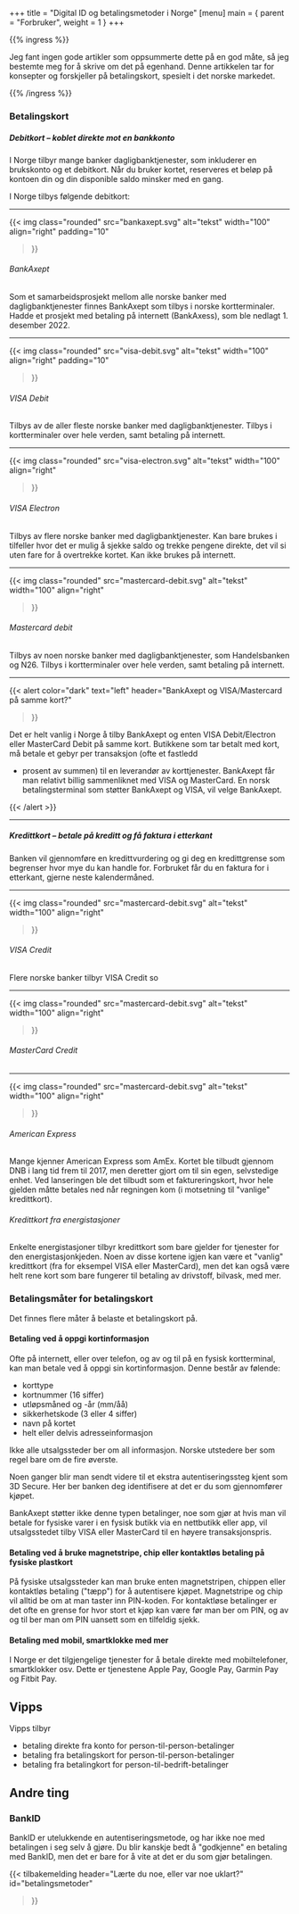 +++
title = "Digital ID og betalingsmetoder i Norge"
[menu]
main = { parent = "Forbruker", weight = 1 }
+++

<!-- markdownlint-disable MD001 -->

{{% ingress %}}

Jeg fant ingen gode artikler som oppsummerte dette på en god måte, så jeg bestemte meg for å skrive
om det på egenhand. Denne artikkelen tar for konsepter og forskjeller på betalingskort, spesielt i
det norske markedet.

{{% /ingress %}}

### Betalingskort

##### Debitkort – koblet direkte mot en bankkonto

I Norge tilbyr mange banker dagligbanktjenester, som inkluderer en brukskonto og et debitkort. Når
du bruker kortet, reserveres et beløp på kontoen din og din disponible saldo minsker med en gang.

I Norge tilbys følgende debitkort:

---

{{< img
 class="rounded"
 src="bankaxept.svg"
 alt="tekst"
 width="100"
 align="right"
 padding="10"
>}}

###### BankAxept

Som et samarbeidsprosjekt mellom alle norske banker med dagligbanktjenester finnes BankAxept som
tilbys i norske kortterminaler. Hadde et prosjekt med betaling på internett (BankAxess), som ble
nedlagt 1. desember 2022.

---

{{< img
 class="rounded"
 src="visa-debit.svg"
 alt="tekst"
 width="100"
 align="right"
 padding="10"
>}}

###### VISA Debit

Tilbys av de aller fleste norske banker med dagligbanktjenester. Tilbys i kortterminaler over hele
verden, samt betaling på internett.

---

{{< img
 class="rounded"
 src="visa-electron.svg"
 alt="tekst"
 width="100"
 align="right"
>}}

###### VISA Electron

Tilbys av flere norske banker med dagligbanktjenester. Kan bare brukes i tilfeller hvor det er mulig
å sjekke saldo og trekke pengene direkte, det vil si uten fare for å overtrekke kortet. Kan ikke
brukes på internett.

---

{{< img
 class="rounded"
 src="mastercard-debit.svg"
 alt="tekst"
 width="100"
 align="right"
>}}

###### Mastercard debit

Tilbys av noen norske banker med dagligbanktjenester, som Handelsbanken og N26. Tilbys i
kortterminaler over hele verden, samt betaling på internett.

---

{{< alert
 color="dark"
 text="left"
 header="BankAxept og VISA/Mastercard på samme kort?"
>}}

Det er helt vanlig i Norge å tilby BankAxept og enten VISA Debit/Electron eller MasterCard Debit på
samme kort. Butikkene som tar betalt med kort, må betale et gebyr per transaksjon (ofte et fastledd

+ prosent av summen) til en leverandør av korttjenester.
BankAxept får man relativt billig sammenliknet med VISA og MasterCard. En norsk betalingsterminal
som støtter BankAxept og VISA, vil velge BankAxept.

{{< /alert >}}

---

##### Kredittkort – betale på kreditt og få faktura i etterkant

Banken vil gjennomføre en kredittvurdering og gi deg en kredittgrense som begrenser hvor mye du kan
handle for. Forbruket får du en faktura for i etterkant, gjerne neste kalendermåned.

---

{{< img
 class="rounded"
 src="mastercard-debit.svg"
 alt="tekst"
 width="100"
 align="right"
>}}

###### VISA Credit

Flere norske banker tilbyr VISA Credit so

---

{{< img
 class="rounded"
 src="mastercard-debit.svg"
 alt="tekst"
 width="100"
 align="right"
>}}

###### MasterCard Credit

---

{{< img
 class="rounded"
 src="mastercard-debit.svg"
 alt="tekst"
 width="100"
 align="right"
>}}

###### American Express

Mange kjenner American Express som AmEx. Kortet ble tilbudt gjennom DNB i lang tid frem til 2017,
men deretter gjort om til sin egen, selvstedige enhet. Ved lanseringen ble det tilbudt som et
faktureringskort, hvor hele gjelden måtte betales ned når regningen kom (i motsetning til "vanlige"
kredittkort).

###### Kredittkort fra energistasjoner

Enkelte energistasjoner tilbyr kredittkort som bare gjelder for tjenester for den
energistasjonkjeden. Noen av disse kortene igjen kan være et "vanlig" kredittkort (fra for eksempel
VISA eller MasterCard), men det kan også være helt rene kort som bare fungerer til betaling av
drivstoff, bilvask, med mer.

### Betalingsmåter for betalingskort

Det finnes flere måter å belaste et betalingskort på.

#### Betaling ved å oppgi kortinformasjon

Ofte på internett, eller over telefon, og av og til på en fysisk kortterminal, kan man betale ved å
oppgi sin kortinformasjon. Denne består av følende:

+ korttype
+ kortnummer (16 siffer)
+ utløpsmåned og -år (mm/åå)
+ sikkerhetskode (3 eller 4 siffer)
+ navn på kortet
+ helt eller delvis adresseinformasjon

Ikke alle utsalgssteder ber om all informasjon. Norske utstedere ber som regel bare om de fire
øverste.

Noen ganger blir man sendt videre til et ekstra autentiseringssteg kjent som 3D Secure. Her ber
banken deg identifisere at det er du som gjennomfører kjøpet.

BankAxept støtter ikke denne typen betalinger, noe som gjør at hvis man vil betale for fysiske varer
i en fysisk butikk via en nettbutikk eller app, vil utsalgsstedet tilby VISA eller MasterCard til en
høyere transaksjonspris.

#### Betaling ved å bruke magnetstripe, chip eller kontaktløs betaling på fysiske plastkort

På fysiske utsalgssteder kan man bruke enten magnetstripen, chippen eller kontaktløs betaling
("tæpp") for å autentisere kjøpet. Magnetstripe og chip vil alltid be om at man taster inn
PIN-koden. For kontaktløse betalinger er det ofte en grense for hvor stort et kjøp kan være før man
ber om PIN, og av og til ber man om PIN uansett som en tilfeldig sjekk.

#### Betaling med mobil, smartklokke med mer

I Norge er det tilgjengelige tjenester for å betale direkte med mobiltelefoner, smartklokker osv.
Dette er tjenestene Apple Pay, Google Pay, Garmin Pay og Fitbit Pay.

## Vipps

Vipps tilbyr

+ betaling direkte fra konto for person-til-person-betalinger
+ betaling fra betalingskort for person-til-person-betalinger
+ betaling fra betalingkort for person-til-bedrift-betalinger

## Andre ting

### BankID

BankID er utelukkende en autentiseringsmetode, og har ikke noe med betalingen i seg selv å gjøre. Du
blir kanskje bedt å "godkjenne" en betaling med BankID, men det er bare for å vite at det er du som
gjør betalingen.

{{< tilbakemelding
header="Lærte du noe, eller var noe uklart?"
id="betalingsmetoder"
>}}
